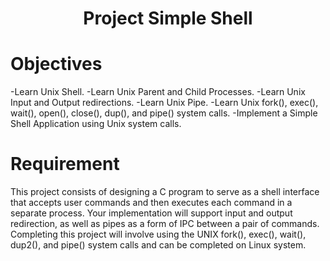 <h1 align="center"> Project Simple Shell </h1>

# **Objectives**
-Learn Unix Shell.
-Learn Unix Parent and Child Processes.
-Learn Unix Input and Output redirections.
-Learn Unix Pipe.
-Learn Unix fork(), exec(), wait(), open(), close(), dup(), and pipe() system calls.
-Implement a Simple Shell Application using Unix system calls.

# **Requirement**
This project consists of designing a C program to serve as a shell interface that accepts user commands and then executes each command in a separate process. Your implementation will support input and output redirection, as well as pipes as a form of IPC between a pair of commands. Completing this project will involve using the UNIX fork(), exec(), wait(), dup2(), and pipe() system calls and can be completed on Linux system.
